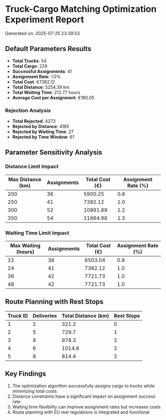 # Truck-Cargo Matching Optimization Experiment Report

Generated on: 2025-07-25 23:39:53

## Default Parameters Results

- **Total Trucks**: 54
- **Total Cargo**: 229
- **Successful Assignments**: 41
- **Assignment Rate**: 1.0%
- **Total Cost**: €7382.12
- **Total Distance**: 5254.39 km
- **Total Waiting Time**: 212.77 hours
- **Average Cost per Assignment**: €180.05

### Rejection Analysis

- **Total Rejected**: 4273
- **Rejected by Distance**: 4185
- **Rejected by Waiting Time**: 27
- **Rejected by Time Window**: 61

## Parameter Sensitivity Analysis

### Distance Limit Impact

| Max Distance (km) | Assignments | Total Cost (€) | Assignment Rate (%) |
|-------------------|-------------|----------------|--------------------|
| 200 | 36 | 5900.25 | 0.8 |
| 250 | 41 | 7382.12 | 1.0 |
| 300 | 52 | 10891.89 | 1.2 |
| 350 | 54 | 11664.98 | 1.3 |

### Waiting Time Limit Impact

| Max Waiting (hours) | Assignments | Total Cost (€) | Assignment Rate (%) |
|---------------------|-------------|----------------|--------------------|
| 12 | 38 | 6503.04 | 0.9 |
| 24 | 41 | 7382.12 | 1.0 |
| 36 | 42 | 7721.73 | 1.0 |
| 48 | 42 | 7721.73 | 1.0 |

## Route Planning with Rest Stops

| Truck ID | Deliveries | Total Distance (km) | Rest Stops |
|----------|------------|---------------------|------------|
| 1 | 2 | 321.2 | 0 |
| 2 | 5 | 729.7 | 1 |
| 3 | 8 | 978.3 | 2 |
| 4 | 6 | 1014.8 | 2 |
| 5 | 8 | 814.4 | 2 |

## Key Findings

1. The optimization algorithm successfully assigns cargo to trucks while minimizing total costs
2. Distance constraints have a significant impact on assignment success rate
3. Waiting time flexibility can improve assignment rates but increases costs
4. Route planning with EU rest regulations is integrated and functional
